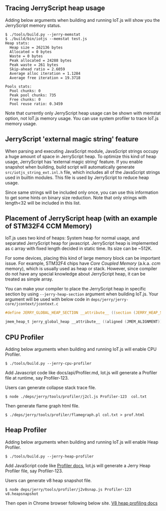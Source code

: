 ## Tracing JerryScript heap usage

Adding below arguments when building and running IoT.js will show you the JerryScript memory status.

```text
$ ./tools/build.py --jerry-memstat
$ ./build/bin/iotjs --memstat test.js
Heap stats:
  Heap size = 262136 bytes
  Allocated = 0 bytes
  Waste = 0 bytes
  Peak allocated = 24288 bytes
  Peak waste = 261 bytes
  Skip-ahead ratio = 2.6059
  Average alloc iteration = 1.1284
  Average free iteration = 19.3718

Pools stats:
  Pool chunks: 0
  Peak pool chunks: 735
  Free chunks: 0
  Pool reuse ratio: 0.3459
```

Note that currently only JerryScript heap usage can be shown with memstat option, not IoT.js memory usage. You can use system profiler to trace IoT.js memory usage.

## JerryScript 'external magic string' feature

When parsing and executing JavaScript module, JavaScript strings occupy a huge amount of space in JerryScript heap. To optimize this kind of heap usage, JerryScript has 'external magic string' feature. If you enable snapshot when building, build script will automatically generate `src/iotjs_string_ext.inl.h` file, which includes all of the JavaScript strings used in builtin modules. This file is used by JerryScript to reduce heap usage.

Since same strings will be included only once, you can use this information to get some hints on binary size reduction. Note that only strings with length<32 will be included in this list.

## Placement of JerryScript heap (with an example of STM32F4 CCM Memory)

IoT.js uses two kind of heaps: System heap for normal usage, and separated JerryScript heap for javascript. JerryScript heap is implemented as c array with fixed length decided in static time. Its size can be ~512K.

For some devices, placing this kind of large memory block can be important issue. For example, STM32F4 chips have *Core Coupled Memory* (a.k.a. *ccm* memory), which is usually used as heap or stack. However, since compiler do not have any special knowledge about JerryScript heap, it can be treated as simple array.

You can make your compiler to place the JerryScript heap in specific section by using `--jerry-heap-section` argument when building IoT.js. Your argument will be used with below code in `deps/jerry/jerry-core/jcontext/jcontext.c`

```c
#define JERRY_GLOBAL_HEAP_SECTION __attribute__ ((section (JERRY_HEAP_SECTION_ATTR)))

jmem_heap_t jerry_global_heap __attribute__ ((aligned (JMEM_ALIGNMENT))) JERRY_GLOBAL_HEAP_SECTION;
```

## CPU Profiler
Adding below arguments when building and running IoT.js will enable CPU Profiler.

```shell
$ ./tools/build.py --jerry-cpu-profiler
```

Add Javascript code like docs/api/Profiler.md, Iot.js will generate a Profiler file at runtime, say Profiler-123.

Users can generate collapse stack trace file.
```shell
$ node ./deps/jerry/tools/profiler/j2cl.js Profiler-123  col.txt
```

Then generate flame graph html file.
```shell
$ ./deps/jerry/tools/profiler/flamegraph.pl col.txt > prof.html
```

## Heap Profiler
Adding below arguments when building and running IoT.js will enable Heap Profiler.

```shell
$ ./tools/build.py --jerry-heap-profiler
```

Add JavaScript code like [Profiler docs](..//api/Profiler.md), Iot.js will generate a Jerry Heap Profiler file, say Profiler-123.

Users can generate v8 heap snapshot file.
```shell
$ node deps/jerry/tools/profiler/j2v8snap.js Profiler-123 v8.heapsnapshot
```

Then open in Chrome browser following below site.
[V8 heap profiling docs](https://developer.chrome.com/devtools/docs/heap-profiling)
